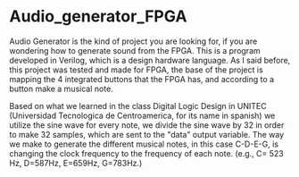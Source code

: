 # Audio_generator_FPGA

Audio Generator is the kind of project you are looking for, if you are wondering how to generate sound from the FPGA. 
This is a program developed in Verilog, which is a design hardware language. 
As I said before, this project was tested and made for FPGA, the base of the project is mapping the 4 integrated buttons that the FPGA has,
and according to a button make a musical note.

Based on what we learned in the class Digital Logic Design in UNITEC (Universidad Tecnologica de Centroamerica, for its name in spanish) 
we utilize the sine wave for every note, we divide the sine wave by 32 in order to make 32 samples, 
which are sent to the "data" output variable. 
The way we make to generate the different musical notes, in this case C-D-E-G, is changing the clock frequency to the frequency of each 
note. (e.g., C= 523 Hz, D=587Hz, E=659Hz, G=783Hz.)
